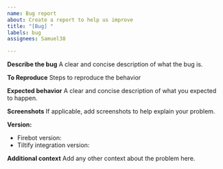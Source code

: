 ```yaml
---
name: Bug report
about: Create a report to help us improve
title: "[Bug] "
labels: bug
assignees: Samuel38

---
```


**Describe the bug**
A clear and concise description of what the bug is.

**To Reproduce**
Steps to reproduce the behavior

**Expected behavior**
A clear and concise description of what you expected to happen.

**Screenshots**
If applicable, add screenshots to help explain your problem.

**Version:**
- Firebot version: 
- Tiltify integration version: 

**Additional context**
Add any other context about the problem here.
